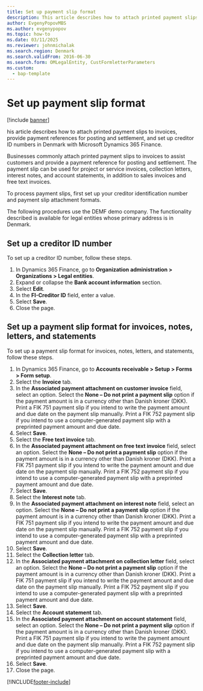 ```yaml
--- 
title: Set up payment slip format
description: This article describes how to attach printed payment slips to invoices, provide payment references for posting and settlement, and set up creditor ID numbers in Denmark with Microsoft Dynamics 365 Finance.
author: EvgenyPopovMBS
ms.author: evgenypopov
ms.topic: how-to
ms.date: 03/11/2025
ms.reviewer: johnmichalak 
ms.search.region: Denmark
ms.search.validFrom: 2016-06-30
ms.search.form: OMLegalEntity, CustFormletterParameters
ms.custom: 
  - bap-template
---
```


# Set up payment slip format

[!include [banner](../../includes/banner.md)]

his article describes how to attach printed payment slips to invoices, provide payment references for posting and settlement, and set up creditor ID numbers in Denmark with Microsoft Dynamics 365 Finance.

Businesses commonly attach printed payment slips to invoices to assist customers and provide a payment reference for posting and settlement. The payment slip can be used for project or service invoices, collection letters, interest notes, and account statements, in addition to sales invoices and free text invoices. 

To process payment slips, first set up your creditor identification number and payment slip attachment formats.

The following procedures use the DEMF demo company. The functionality described is available for legal entities whose primary address is in Denmark.


## Set up a creditor ID number

To set up a creditor ID number, follow these steps.

1. In Dynamics 365 Finance, go to **Organization administration \> Organizations \> Legal entities**.
1. Expand or collapse the **Bank account information** section.
1. Select **Edit**.
1. In the **FI-Creditor ID** field, enter a value.
1. Select **Save**.
1. Close the page.

## Set up a payment slip format for invoices, notes, letters, and statements

To set up a payment slip format for invoices, notes, letters, and statements, follow these steps.

1. In Dynamics 365 Finance, go to **Accounts receivable \> Setup \> Forms \> Form setup**.
1. Select the **Invoice** tab.
1. In the **Associated payment attachment on customer invoice** field, select an option. Select the **None – Do not print a payment slip** option if the payment amount is in a currency other than Danish kroner (DKK). Print a FIK 751 payment slip if you intend to write the payment amount and due date on the payment slip manually. Print a FIK 752 payment slip if you intend to use a computer-generated payment slip with a preprinted payment amount and due date.  
1. Select **Save**.
1. Select the **Free text invoice** tab.
1. In the **Associated payment attachment on free text invoice** field, select an option. Select the **None – Do not print a payment slip** option if the payment amount is in a currency other than Danish kroner (DKK). Print a FIK 751 payment slip if you intend to write the payment amount and due date on the payment slip manually. Print a FIK 752 payment slip if you intend to use a computer-generated payment slip with a preprinted payment amount and due date.
1. Select **Save**.
1. Select the **Interest note** tab.
1. In the **Associated payment attachment on interest note** field, select an option. Select the **None – Do not print a payment slip** option if the payment amount is in a currency other than Danish kroner (DKK). Print a FIK 751 payment slip if you intend to write the payment amount and due date on the payment slip manually. Print a FIK 752 payment slip if you intend to use a computer-generated payment slip with a preprinted payment amount and due date. 
1. Select **Save**.
1. Select the **Collection letter** tab.
1. In the **Associated payment attachment on collection letter** field, select an option. Select the **None – Do not print a payment slip** option if the payment amount is in a currency other than Danish kroner (DKK). Print a FIK 751 payment slip if you intend to write the payment amount and due date on the payment slip manually. Print a FIK 752 payment slip if you intend to use a computer-generated payment slip with a preprinted payment amount and due date.  
1. Select **Save**.
1. Select the **Account statement** tab.
1. In the **Associated payment attachment on account statement** field, select an option. Select the **None – Do not print a payment slip** option if the payment amount is in a currency other than Danish kroner (DKK). Print a FIK 751 payment slip if you intend to write the payment amount and due date on the payment slip manually. Print a FIK 752 payment slip if you intend to use a computer-generated payment slip with a preprinted payment amount and due date.
1. Select **Save**.
1. Close the page.



[!INCLUDE[footer-include](../../../includes/footer-banner.md)]
